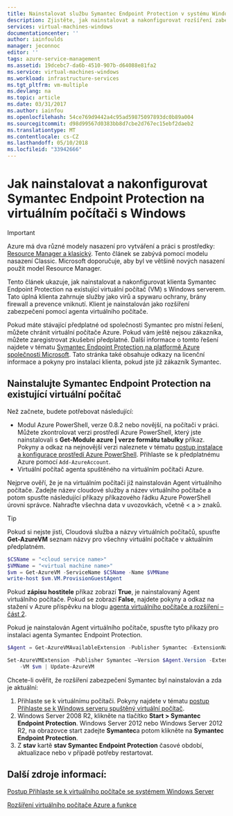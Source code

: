```yaml
---
title: Nainstalovat službu Symantec Endpoint Protection v systému Windows virtuálního počítače v Azure | Microsoft Docs
description: Zjistěte, jak nainstalovat a nakonfigurovat rozšíření zabezpečení Symantec Endpoint Protection na nového nebo existujícího virtuálního počítače Azure vytvořené pomocí modelu nasazení Classic.
services: virtual-machines-windows
documentationcenter: ''
author: iainfoulds
manager: jeconnoc
editor: ''
tags: azure-service-management
ms.assetid: 19dcebc7-da6b-4510-907b-d64088e81fa2
ms.service: virtual-machines-windows
ms.workload: infrastructure-services
ms.tgt_pltfrm: vm-multiple
ms.devlang: na
ms.topic: article
ms.date: 03/31/2017
ms.author: iainfou
ms.openlocfilehash: 54ce769d9442a4c95ad59875097893dc0b89a004
ms.sourcegitcommit: d98d99567d0383bb8d7cbe2d767ec15ebf2daeb2
ms.translationtype: MT
ms.contentlocale: cs-CZ
ms.lasthandoff: 05/10/2018
ms.locfileid: "33942666"
---
```

# <a name="how-to-install-and-configure-symantec-endpoint-protection-on-a-windows-vm"></a>Jak nainstalovat a nakonfigurovat Symantec Endpoint Protection na virtuálním počítači s Windows
> [!IMPORTANT] 
> Azure má dva různé modely nasazení pro vytváření a práci s prostředky: [Resource Manager a klasický](../../azure-resource-manager/resource-manager-deployment-model.md). Tento článek se zabývá pomocí modelu nasazení Classic. Microsoft doporučuje, aby byl ve většině nových nasazení použit model Resource Manager.

Tento článek ukazuje, jak nainstalovat a nakonfigurovat klienta Symantec Endpoint Protection na existující virtuální počítač (VM) s Windows serverem. Tato úplná klienta zahrnuje služby jako virů a spywaru ochrany, brány firewall a prevence vniknutí. Klient je nainstalován jako rozšíření zabezpečení pomocí agenta virtuálního počítače.

Pokud máte stávající předplatné od společnosti Symantec pro místní řešení, můžete chránit virtuální počítače Azure. Pokud vám ještě nejsou zákazníka, můžete zaregistrovat zkušební předplatné. Další informace o tomto řešení najdete v tématu [Symantec Endpoint Protection na platformě Azure společnosti Microsoft][Symantec]. Tato stránka také obsahuje odkazy na licenční informace a pokyny pro instalaci klienta, pokud jste již zákazník Symantec.

## <a name="install-symantec-endpoint-protection-on-an-existing-vm"></a>Nainstalujte Symantec Endpoint Protection na existující virtuální počítač
Než začnete, budete potřebovat následující:

* Modul Azure PowerShell, verze 0.8.2 nebo novější, na počítači v práci. Můžete zkontrolovat verzi prostředí Azure PowerShell, který jste nainstalovali s **Get-Module azure | verze formátu tabulky** příkaz. Pokyny a odkaz na nejnovější verzi naleznete v tématu [postup instalace a konfigurace prostředí Azure PowerShell][PS]. Přihlaste se k předplatnému Azure pomocí `Add-AzureAccount`.
* Virtuální počítač agenta spuštěného na virtuálním počítači Azure.

Nejprve ověří, že je na virtuálním počítači již nainstalován Agent virtuálního počítače. Zadejte název cloudové služby a název virtuálního počítače a potom spusťte následující příkazy příkazového řádku Azure PowerShell úrovni správce. Nahraďte všechna data v uvozovkách, včetně < a > znaků.

> [!TIP]
> Pokud si nejste jisti, Cloudová služba a názvy virtuálních počítačů, spusťte **Get-AzureVM** seznam názvy pro všechny virtuální počítače v aktuálním předplatném.

```powershell
$CSName = "<cloud service name>"
$VMName = "<virtual machine name>"
$vm = Get-AzureVM -ServiceName $CSName -Name $VMName
write-host $vm.VM.ProvisionGuestAgent
```

Pokud **zápisu hostitele** příkaz zobrazí **True**, je nainstalovaný Agent virtuálního počítače. Pokud se zobrazí **False**, najdete pokyny a odkaz na stažení v Azure příspěvku na blogu [agenta virtuálního počítače a rozšíření – část 2][Agent].

Pokud je nainstalován Agent virtuálního počítače, spusťte tyto příkazy pro instalaci agenta Symantec Endpoint Protection.

```powershell
$Agent = Get-AzureVMAvailableExtension -Publisher Symantec -ExtensionName SymantecEndpointProtection

Set-AzureVMExtension -Publisher Symantec –Version $Agent.Version -ExtensionName SymantecEndpointProtection \
    -VM $vm | Update-AzureVM
```

Chcete-li ověřit, že rozšíření zabezpečení Symantec byl nainstalován a zda je aktuální:

1. Přihlaste se k virtuálnímu počítači. Pokyny najdete v tématu [postup Přihlaste se k Windows serveru spuštěný virtuální počítač][Logon].
2. Windows Server 2008 R2, klikněte na tlačítko **Start > Symantec Endpoint Protection**. Windows Server 2012 nebo Windows Server 2012 R2, na obrazovce start zadejte **Symantec**a potom klikněte na **Symantec Endpoint Protection**.
3. Z **stav** kartě **stav Symantec Endpoint Protection** časové období, aktualizace nebo v případě potřeby restartovat.

## <a name="additional-resources"></a>Další zdroje informací:
[Postup Přihlaste se k virtuálního počítače se systémem Windows Server][Logon]

[Rozšíření virtuálního počítače Azure a funkce][Ext]

<!--Link references-->
[Symantec]: http://www.symantec.com/connect/blogs/symantec-endpoint-protection-now-microsoft-azure

[Create]:../windows/classic/tutorial.md

[PS]: /powershell/azureps-cmdlets-docs

[Agent]: http://go.microsoft.com/fwlink/p/?LinkId=403947

[Logon]:../windows/classic/connect-logon.md

[Ext]: http://go.microsoft.com/fwlink/p/?linkid=390493

